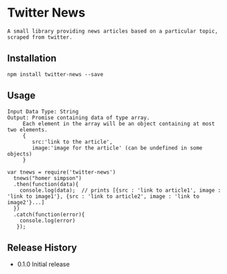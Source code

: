 Twitter News
=========

	A small library providing news articles based on a particular topic, scraped from twitter.

## Installation

  	npm install twitter-news --save

## Usage
	Input Data Type: String
	Output: Promise containing data of type array.
		 Each element in the array will be an object containing at most two elements.
		 {
		 	src:'link to the article',
		 	image:'image for the article' (can be undefined in some objects)
		 }

	var tnews = require('twitter-news')
	  tnews("homer simpson")
	  .then(function(data){
	  	console.log(data);	// prints [{src : 'link to article1', image : 'link to image1'}, {src : 'link to article2', image : 'link to image2'}...]
	  })
	  .catch(function(error){
	  	console.log(error)
	   });

## Release History

* 0.1.0 Initial release